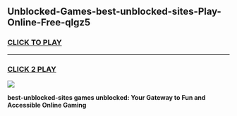 
## Unblocked-Games-best-unblocked-sites-Play-Online-Free-qlgz5
<h3>
<a href="https://premium76.site?title=best-unblocked-sites&ref=26A">CLICK TO PLAY</a></h3>
<hr>

<h3>
<a href="https://premium76.site?title=best-unblocked-sites&ref=26A">CLICK 2 PLAY</a>
  
</h3>

<a href="https://premium76.site?title=best-unblocked-sites&ref=26A"><img src="https://clearcache.store/games.png"></a>


**best-unblocked-sites games unblocked: Your Gateway to Fun and Accessible Online Gaming**
